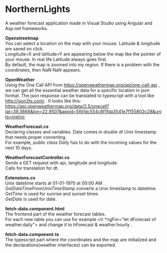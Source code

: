 # NorthernLights

A weather forecast application made in Visual Studio using Angular and Asp.net frameworks.

**Openstreetmap** <br>
You can select a location on the map with your mouse. Latitude & longitude are saved on click. <br>
Longitude=X and latitude=Y are appearing below the map like the pointer of your mouse. In real life Latitude always goes first. <br>
By default, the map is zoomed into my region. If there is a problem with the coordinates, then NaN NaN appears.

**OpenWeather** <br>
Using the One Call API from https://openweathermap.org/api/one-call-api , we can get all the essential weather data for a specific location in json format. The json response can be translated to typescript with a tool like http://json2ts.com/ . It looks like this: https://api.openweathermap.org/data/2.5/onecall?lat=39.3666&lon=22.9507&appid=5fb1dc554c8f1fda3541e7f155802c28&units=metric

**WeatherForecast.cs** <br>
Declaring classes and variables. Date comes in *double dt* Unix timestamp that needs proper converting. <br>
For example, *public class Daily* has to do with the incoming values for the next 10 days.

**WeatherForecastController.cs** <br>
Sends a GET request with api, langitude and longitude. <br>
Calls for translation for dt.

**Extensions.cs** <br>
Unix datetime starts at 01-01-1970 at 00:00 ΑΜ . <br>
*GetDateTimeFromUnixTimeStamp* converts a Unix timestamp to datetime. <br>
*GetTime* is used for sunrise and sunset times. <br>
*GetDate* is used for date.

**fetch-data.component.html** <br>
The frontend part of the weather forecast tables. <br>
For each new table you can use for example <tr *ngFor="let dForecast of weather.daily"> and change it to hForecast & weather.hourly .

**fetch-data.component.ts** <br>
The typescript part where the coordinates and the map are initialized and the declarations(weather interfaces) can be exported.

